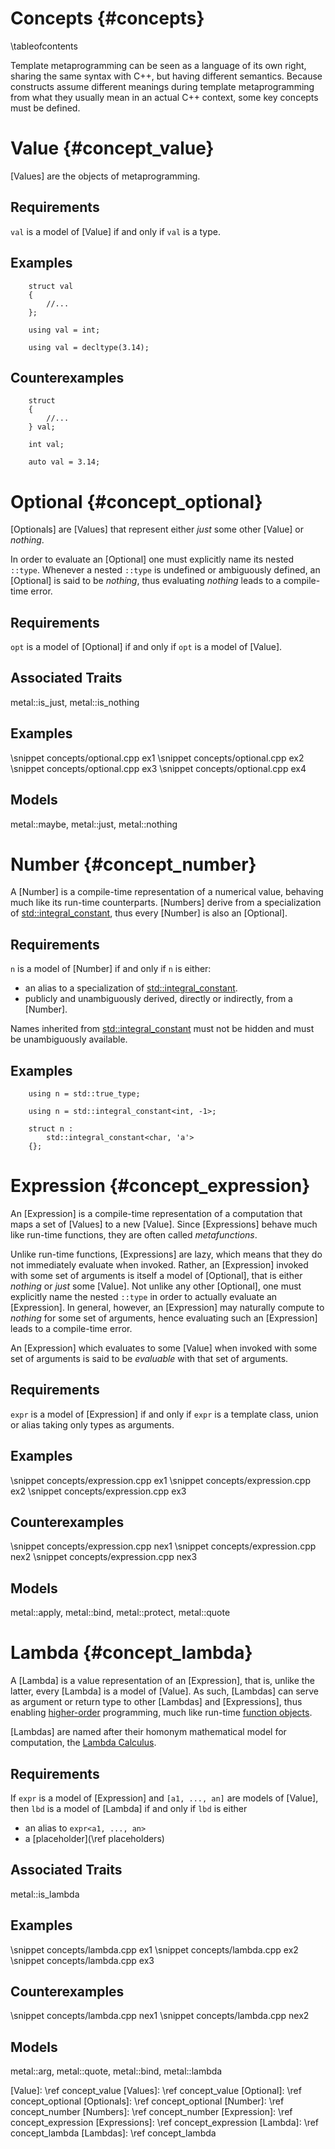# Concepts {#concepts}

\tableofcontents

Template metaprogramming can be seen as a language of its own
right, sharing the same syntax with C++, but having different semantics.
Because constructs assume different meanings during template metaprogramming
from what they usually mean in an actual C++ context, some key concepts must be
defined.

Value {#concept_value}
================================================================================

[Values] are the objects of metaprogramming.

## Requirements

`val` is a model of [Value] if and only if `val` is a type.

## Examples

~~~{.cpp}
    struct val
    {
        //...
    };
~~~

~~~{.cpp}
    using val = int;
~~~

~~~{.cpp}
    using val = decltype(3.14);
~~~

## Counterexamples

~~~{.cpp}
    struct
    {
        //...
    } val;
~~~

~~~{.cpp}
    int val;
~~~

~~~{.cpp}
    auto val = 3.14;
~~~

Optional {#concept_optional}
================================================================================

[Optionals] are [Values] that
represent either *just* some other [Value] or *nothing*.

In order to evaluate an [Optional]
one must explicitly name its nested `::type`.
Whenever a nested `::type` is undefined or ambiguously defined,
an [Optional] is said to be *nothing*,
thus evaluating *nothing* leads to a compile-time error.

## Requirements

`opt` is a model of [Optional] if and only if `opt` is a model of [Value].

## Associated Traits

metal::is_just, metal::is_nothing

## Examples

\snippet concepts/optional.cpp ex1
\snippet concepts/optional.cpp ex2
\snippet concepts/optional.cpp ex3
\snippet concepts/optional.cpp ex4

## Models

metal::maybe, metal::just, metal::nothing

Number {#concept_number}
================================================================================

A [Number] is a compile-time representation of a numerical value,
behaving much like its run-time counterparts.
[Numbers] derive from a specialization of
[std::integral_constant], thus every [Number] is also an [Optional].

## Requirements

`n` is a model of [Number] if and only if `n` is either:
* an alias to a specialization of [std::integral_constant].
* publicly and unambiguously derived, directly or indirectly, from a [Number].

Names inherited from [std::integral_constant]
must not be hidden and must be unambiguously available.

## Examples

~~~{.cpp}
    using n = std::true_type;
~~~

~~~{.cpp}
    using n = std::integral_constant<int, -1>;
~~~

~~~{.cpp}
    struct n :
        std::integral_constant<char, 'a'>
    {};
~~~

Expression {#concept_expression}
================================================================================

An [Expression] is a compile-time representation of a computation that
maps a set of [Values] to a new [Value].
Since [Expressions] behave much like run-time functions,
they are often called *metafunctions*.

Unlike run-time functions, [Expressions] are lazy,
which means that they do not immediately evaluate when invoked.
Rather, an [Expression] invoked with some set of arguments is
itself a model of [Optional], that is either *nothing* or *just* some [Value].
Not unlike any other [Optional], one must explicitly name the nested `::type`
in order to actually evaluate an [Expression].
In general, however, an [Expression] may naturally compute to
*nothing* for some set of arguments, hence
evaluating such an [Expression] leads to a compile-time error.

An [Expression] which evaluates to some [Value]
when invoked with some set of arguments
is said to be *evaluable* with that set of arguments.

## Requirements

`expr` is a model of [Expression] if and only if `expr` is a template class,
union or alias taking only types as arguments.

## Examples

\snippet concepts/expression.cpp ex1
\snippet concepts/expression.cpp ex2
\snippet concepts/expression.cpp ex3

## Counterexamples

\snippet concepts/expression.cpp nex1
\snippet concepts/expression.cpp nex2
\snippet concepts/expression.cpp nex3

## Models

metal::apply, metal::bind, metal::protect, metal::quote

Lambda {#concept_lambda}
================================================================================

A [Lambda] is a value representation of an [Expression],
that is, unlike the latter, every [Lambda] is a model of [Value].
As such, [Lambdas] can serve as argument or return type to other
[Lambdas] and [Expressions], thus enabling
[higher-order] programming, much like run-time [function objects].

[Lambdas] are named after their homonym mathematical model for computation,
the [Lambda Calculus].

## Requirements

If `expr` is a model of [Expression] and `[a1, ..., an]` are models of [Value],
then `lbd` is a model of [Lambda] if and only if `lbd` is either
* an alias to `expr<a1, ..., an>`
* a [placeholder](\ref placeholders)

## Associated Traits

metal::is_lambda

## Examples

\snippet concepts/lambda.cpp ex1
\snippet concepts/lambda.cpp ex2
\snippet concepts/lambda.cpp ex3

## Counterexamples

\snippet concepts/lambda.cpp nex1
\snippet concepts/lambda.cpp nex2

## Models

metal::arg, metal::quote, metal::bind, metal::lambda

[Value]:                    \ref concept_value
[Values]:                   \ref concept_value
[Optional]:                 \ref concept_optional
[Optionals]:                \ref concept_optional
[Number]:                   \ref concept_number
[Numbers]:                  \ref concept_number
[Expression]:               \ref concept_expression
[Expressions]:              \ref concept_expression
[Lambda]:                   \ref concept_lambda
[Lambdas]:                  \ref concept_lambda

[std::integral_constant]:   http://en.cppreference.com/w/cpp/types/integral_constant
[higher-order]:             https://en.wikipedia.org/wiki/Higher-order_lambda
[function objects]:         http://en.cppreference.com/w/cpp/utility/functional
[Lambda Calculus]:          https://en.wikipedia.org/wiki/Lambda_calculus#The_lambda_calculus

